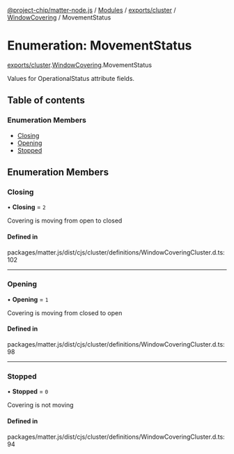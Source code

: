 [@project-chip/matter-node.js](../README.md) / [Modules](../modules.md) / [exports/cluster](../modules/exports_cluster.md) / [WindowCovering](../modules/exports_cluster.WindowCovering.md) / MovementStatus

# Enumeration: MovementStatus

[exports/cluster](../modules/exports_cluster.md).[WindowCovering](../modules/exports_cluster.WindowCovering.md).MovementStatus

Values for OperationalStatus attribute fields.

## Table of contents

### Enumeration Members

- [Closing](exports_cluster.WindowCovering.MovementStatus.md#closing)
- [Opening](exports_cluster.WindowCovering.MovementStatus.md#opening)
- [Stopped](exports_cluster.WindowCovering.MovementStatus.md#stopped)

## Enumeration Members

### Closing

• **Closing** = ``2``

Covering is moving from open to closed

#### Defined in

packages/matter.js/dist/cjs/cluster/definitions/WindowCoveringCluster.d.ts:102

___

### Opening

• **Opening** = ``1``

Covering is moving from closed to open

#### Defined in

packages/matter.js/dist/cjs/cluster/definitions/WindowCoveringCluster.d.ts:98

___

### Stopped

• **Stopped** = ``0``

Covering is not moving

#### Defined in

packages/matter.js/dist/cjs/cluster/definitions/WindowCoveringCluster.d.ts:94
